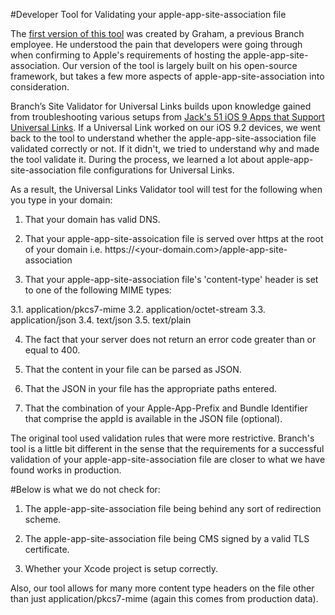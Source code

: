 #Developer Tool for Validating your apple-app-site-association file

The [first version of this tool](https://github.com/shortstuffsushi/Universal-Link-Validator) was created by Graham, a previous Branch employee. He understood the pain that developers were going through when confirming to Apple's requirements of hosting the apple-app-site-association. Our version of the tool is largely built on his open-source framework, but takes a few more aspects of apple-app-site-association into consideration.

Branch’s Site Validator for Universal Links builds upon knowledge gained from troubleshooting various setups from [Jack's 51 iOS 9 Apps that Support Universal Links](http://www.jackivers.me/blog/2015/9/17/list-of-universal-link-ios-9-apps). If a Universal Link worked on our iOS 9.2 devices, we went back to the tool to understand whether the apple-app-site-association file validated correctly or not. If it didn't, we tried to understand why and made the tool validate it. During the process, we learned a lot about apple-app-site-association file configurations for Universal Links. 

As a result, the Universal Links Validator tool will test for the following when you type in your domain:

1. That your domain has valid DNS.

2. That your apple-app-site-assoication file is served over https at the root of your domain i.e. https://<your-domain.com>/apple-app-site-association

3. That your apple-app-site-association file's 'content-type' header is set to one of the following MIME types:

3.1. application/pkcs7-mime
3.2. application/octet-stream
3.3. application/json
3.4. text/json
3.5. text/plain

4. The fact that your server does not return an error code greater than or equal to 400.

5. That the content in your file can be parsed as JSON.

6. That the JSON in your file has the appropriate paths entered.

7. That the combination of your Apple-App-Prefix and Bundle Identifier that comprise the appId is available in the JSON file (optional).

The original tool used validation rules that were more restrictive. Branch's tool is a little bit different in the sense that the requirements for a successful validation of your apple-app-site-association file are closer to what we have found works in production.

#Below is what we do not check for:

1. The apple-app-site-association file being behind any sort of redirection scheme.

2. The apple-app-site-association file being CMS signed by a valid TLS certificate.

3. Whether your Xcode project is setup correctly.

Also, our tool allows for many more content type headers on the file other than just application/pkcs7-mime (again this comes from production data).
